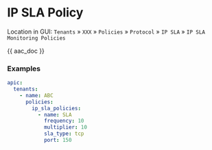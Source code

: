 # IP SLA Policy

Location in GUI:
`Tenants` » `XXX` » `Policies` » `Protocol` » `IP SLA` » `IP SLA Monitoring Policies`

{{ aac_doc }}

### Examples

```yaml
apic:
  tenants:
    - name: ABC
      policies:
        ip_sla_policies:
          - name: SLA
            frequency: 10
            multiplier: 10
            sla_type: tcp
            port: 150
```
